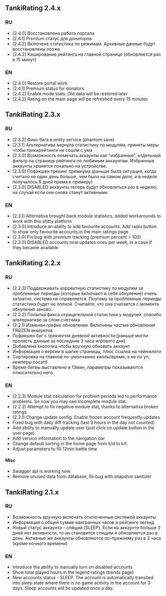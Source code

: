 ## TankiRating 2.4.x

### RU
* [2.4.0] Восстановлена работа портала
* [2.4.1] Premium статус для донаторов
* [2.4.2] Включена статистика по режимам. Архивные данные будут восстановлены позже
* [2.4.2] Кэширование рейтинга на главной странице (обновляется раз в 15 минут)

### EN
* [2.4.0] Restore portal work
* [2.4.1] Premium status for donators
* [2.4.2] Enable mode stats. Old data will be restored later
* [2.4.2] Rating on the main page will be refreshed every 15 minutes

## TankiRating 2.3.x

### RU

* [2.3.2] Фикс бага в entity service (phantom save)
* [2.3.1] Альтернатива вернула статистику по модулям, приняты меры чтобы танкирейтинги не сошли с ума
* [2.3.0] Возможность помечать аккаунты как "избранные", отдельный фильтр на странице рейтинга по любимым аккаунтам. Избранные аккаунты хранятся локально на устройстве. 
* [2.3.0] Пофикшен трекинг премиума (раньше была ситуация, когда считало на один день больше, чем было на самом деле, и в неделе получалось 8 дней према к примеру)
* [2.3.0] DISABLED аккаунты теперь будут обновляться раз в неделю, на случай если они снова станут активными

### EN

* [2.3.1] Alternativa brought back module statistics, added workarounds to work with this shitty platform
* [2.3.0] Introduce an ability to add favourite accounts. Add radio button to show only favourite accounts in the main ratings page
* [2.3.0] Fix bug with premium tracking (premium percent > 100)
* [2.3.0] DISABLED accounts now updates ones per week, in a case if they became available

## TankiRating 2.2.x

### RU

* (2.2.3) Поддерживать корректную статистику по модулям за проблемные периоды (которые включают в себя обнуление) очень затратно, система не справляется. Поэтому за проблемные периоды статистика будет не полной. Считайте, что она считается с момента обнуления заново. 
* (2.2.2) Попытка фикса отрицательной статистики у модулей, спасибо альтернативе за слом счетчика
* (2.2.1) Изменен график обновления. Включены частые обновления FROZEN аккаунтов
* Пофикшен баг с трекингом дневной активности (раньше могли пропасть данные за последние 3 часа игрового дня)
* Добавлена кнопочка чтобы вручную обновить аккаунт
* Информация о версии в шапке страницы, плюс ссылка на чейнжлоги
* Сортировка на главной по-умолчанию киллы/время, а не по уп, кемперы сосатб
* Время битвы выставлено в 13мин, параметры показываются относительно него

### EN

* (2.2.3) Module stat calculation for problem periods led to performance problems. So now you may see incomplete module stat. 
* (2.2.2) Attempt to fix negative module stat, thanks to alternativa broken ratings
* (2.2.1) Change update config. Enable frozen account frequently updates
* Fixed bug with daily diff tracking (last 3 hours in the day not counted)
* Add ability to manually update user (just click on update button in the user page)
* Add version information to the navigation bar
* Change default sorting in the home page from k/d to k/t. 
* Adjust parameters to fill 12min battle time

#### Misc

* Swagger api is working now
* Remove unused data from database, fix bug with snapshot sanitizer


## TankiRating 2.1.x

### RU

* Возможность вручную включать отключенные системой аккаунты
* Информация о общей сумме наигранных часов в рейтинге легенд
* Новый статус аккаунта - спящий (SLEEP). Если на аккаунте больше 3 дней нет активности, то он становится спящим и обновляется раз в день.
Активные же аккаунты обновляются по-прежнему раз в 3 часа (кроме ночного времени)

### EN

* Introduce the ability to manually turn on disabled accounts
* Show total played hours in the legend ratings (trends page)
* New accounts status - SLEEP. The account is automatically transited into sleep state 
where there is no game activity in the account for 3 days. Sleep accounts will be updated once a day.